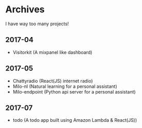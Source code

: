 # Archives
I have way too many projects!

## 2017-04
- Visitorkit (A mixpanel like dashboard)

## 2017-05
- Chattyradio (React(JS) internet radio)
- Milo-nl (Natural learning for a personal assistant)
- Milo-endpoint (Python api server for a personal assistant)

## 2017-07
- todo (A todo app built using Amazon Lambda & React(JS))
